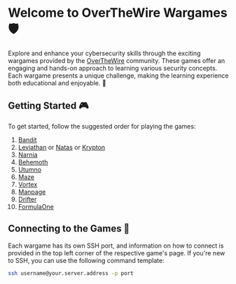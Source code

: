 # Welcome to OverTheWire Wargames 🛡️

Explore and enhance your cybersecurity skills through the exciting wargames provided by the [OverTheWire](https://overthewire.org/wargames/) community. These games offer an engaging and hands-on approach to learning various security concepts. Each wargame presents a unique challenge, making the learning experience both educational and enjoyable. 🚀


## Getting Started 🎮

To get started, follow the suggested order for playing the games:

1. [Bandit](https://overthewire.org/wargames/bandit/)
2. [Leviathan](https://overthewire.org/wargames/leviathan/) or [Natas](https://overthewire.org/wargames/natas/) or [Krypton](https://overthewire.org/wargames/krypton/)
3. [Narnia](https://overthewire.org/wargames/narnia/)
4. [Behemoth](https://overthewire.org/wargames/behemoth/)
5. [Utumno](https://overthewire.org/wargames/utumno/)
6. [Maze](https://overthewire.org/wargames/maze/)
7. [Vortex](https://overthewire.org/wargames/vortex/)
8. [Manpage](https://overthewire.org/wargames/manpage/)
9. [Drifter](https://overthewire.org/wargames/drifter/)
10. [FormulaOne](https://overthewire.org/wargames/formulaone/)

## Connecting to the Games 🔗

Each wargame has its own SSH port, and information on how to connect is provided in the top left corner of the respective game's page. If you're new to SSH, you can use the following command template:

```bash
ssh username@your.server.address -p port
